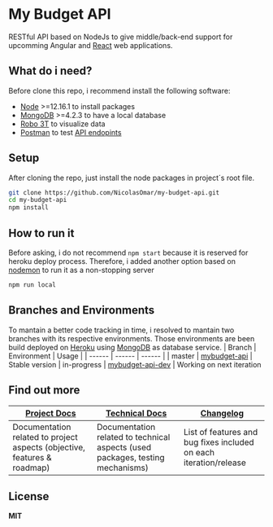 # My Budget API
RESTful API based on NodeJs to give middle/back-end support for upcomming Angular and [React](https://mybudget-react.herokuapp.com/) web applications.

## What do i need?
Before clone this repo, i recommend install the following software:
- [Node](https://nodejs.org/en/download/) >=12.16.1 to install packages
- [MongoDB](https://www.mongodb.com/download-center/community) >=4.2.3 to have a local database
- [Robo 3T](https://robomongo.org/download) to visualize data
- [Postman](https://www.postman.com/downloads/) to test [API endopints](https://github.com/NicolasOmar/my-budget-api/wiki/API-reference)

## Setup
After cloning the repo, just install the node packages in project´s root file.
```sh
git clone https://github.com/NicolasOmar/my-budget-api.git
cd my-budget-api
npm install
```

## How to run it
Before asking, i do not recommend `npm start` because it is reserved for heroku deploy process.
Therefore, i added another option based on [nodemon](https://www.npmjs.com/package/nodemon) to run it as a non-stopping server
```sh
npm run local
```

## Branches and Environments
To mantain a better code tracking in time, i resolved to mantain two branches with its respective environments.
Those environments are been build deployed on [Heroku](https://www.heroku.com/) using [MongoDB](https://account.mongodb.com/) as database service.
| Branch | Environment | Usage |
| ------ | ------ | ------ |
| master | [mybudget-api](https://mybudget-api.herokuapp.com/) | Stable version
| in-progress | [mybudget-api-dev](https://mybudget-api-dev.herokuapp.com/) | Working on next iteration

## Find out more
| [Project Docs](https://github.com/NicolasOmar/my-budget-api/wiki/Project-documentation) | [Technical Docs](https://github.com/NicolasOmar/my-budget-api/wiki/Technical-documentation) | [Changelog](https://github.com/NicolasOmar/my-budget-api/blob/master/CHANGELOG.md) |
| ----- | ----- | ----- |
| Documentation related to project aspects (objective, features & roadmap) | Documentation related to technical aspects (used packages, testing mechanisms) | List of features and bug fixes included on each iteration/release |

## License
**MIT**